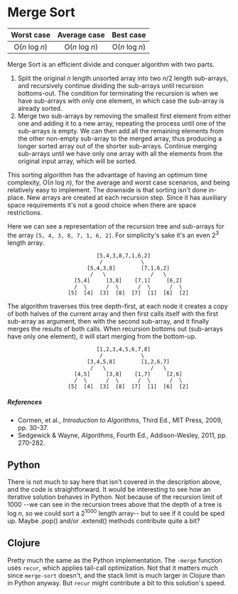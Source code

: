 # Merge Sort

| Worst case | Average case | Best case |
|:----------:|:------------:|:---------:|
| O(*n* log *n*)      | O(*n* log *n*)        | O(*n* log *n*)

Merge Sort is an efficient divide and conquer algorithm with two parts.

1. Split the original *n* length unsorted array into two *n*/2 length
sub-arrays, and recursively continue dividing the sub-arrays until recursion
bottoms-out. The condition for terminating the recursion is when we have
sub-arrays with only one element, in which case the sub-array is already
sorted.
2. Merge two sub-arrays by removing the smallest first element from either one
and adding it to a new array, repeating the process until one of the sub-arrays
is empty. We can then add all the remaining elements from the other non-empty
sub-array to the merged array, thus producing a longer sorted array out of the
shorter sub-arrays. Continue merging sub-arrays until we have only one array
with all the elements from the original input array, which will be sorted.

This sorting algorithm has the advantage of having an optimum time complexity,
O(*n* log *n*), for the average and worst case scenarios, and being relatively
easy to implement. The downside is that sorting isn't done in-place. New arrays
are created at each recursion step. Since it has auxiliary space requirements
it's not a good choice when there are space restrictions.

Here we can see a representation of the recursion tree and sub-arrays for the
array ```[5, 4, 3, 8, 7, 1, 6, 2]```. For simplicity's sake it's an even
2<sup>3</sup> length array.

```
                            [5,4,3,8,7,1,6,2]
                             /            \
                         [5,4,3,8]        [7,1,6,2]
                          /   \              /   \
                     [5,4]     [3,8]    [7,1]     [6,2]
                     /  \      /  \      /  \      /  \
                   [5]  [4]  [3]  [8]  [7]  [1]  [6]  [2]

```
The algorithm traverses this tree depth-first, at each node it creates a copy
of both halves of the current array and then first calls itself with the first
sub-array as argument, then with the second sub-array, and it finally merges
the results of both calls. When recursion bottoms out (sub-arrays have only one
element), it will start merging from the bottom-up.

```
                            [1,2,3,4,5,6,7,8]
                             /            \
                         [3,4,5,8]        [1,2,6,7]
                          /   \              /   \
                     [4,5]     [3,8]    [1,7]     [2,6]
                     /  \      /  \      /  \      /  \
                   [5]  [4]  [3]  [8]  [7]  [1]  [6]  [2]

```

##### References

* Cormen, et al., *Introduction to Algorithms*, Third Ed., MIT Press, 2009, pp.
30-37.
* Sedgewick & Wayne, *Algorithms*, Fourth Ed., Addison-Wesley, 2011, pp.
270-282.

## Python

There is not much to say here that isn't covered in the description above, and
the code is straightforward. It would be interesting to see how an iterative
solution behaves in Python. Not because of the recursion limit of 1000 --we can
see in the recursion trees above that the depth of a tree is log *n*, so we
could sort a 2<sup>1000</sup> length array-- but to see if it could be sped up.
Maybe .pop() and/or .extend() methods contribute quite a bit?

## Clojure

Pretty much the same as the Python implementation. The ```-merge``` function
uses ```recur```, which applies tail-call optimization. Not that it matters
much since ```merge-sort``` doesn't, and the stack limit is much larger in
Clojure than in Python anyway. But ```recur``` might contribute a bit to
this solution's speed.
